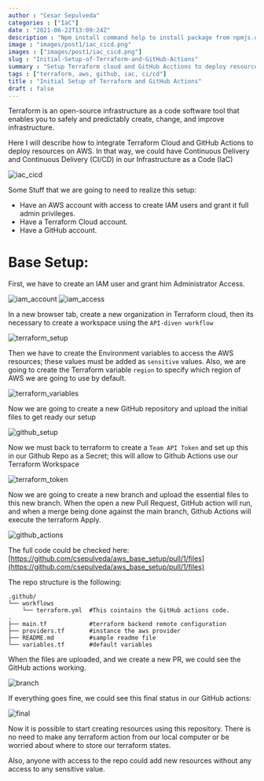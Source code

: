 ```yaml
---
author : "Cesar Sepulveda"
categories : ["IaC"]
date : "2021-06-22T13:09:24Z"
description : "Npm install command help to install package from npmjs.org"
image : "images/post1/iac_cicd.png"
images : ["images/post1/iac_cicd.png"]
slug : "Initial-Setup-of-Terraform-and-GitHub-Actions"
summary : "Setup Terraform cloud and GitHub Acctions to deploy resources on AWS"
tags : ["terraform, aws, github, iac, ci/cd"]
title : "Initial Setup of Terraform and GitHub Actions"
draft : false
---
```


Terraform is an open-source infrastructure as a code software tool that enables you to safely and predictably create, change, and improve infrastructure.

Here I will describe how to integrate Terraform Cloud and GitHub Actions to deploy resources on AWS.
In that way, we could have Continuous Delivery and Continuous Delivery (CI/CD) in our Infrastructure as a Code (IaC)

![iac_cicd](/images/post1/iac_cicd.png "iac_cicd")

Some Stuff that we are going to need to realize this setup:

* Have an AWS account with access to create IAM users and grant it full admin privileges.
* Have a Terraform Cloud account.
* Have a GitHub account.

# Base Setup:
First, we have to create an IAM user and grant him Administrator Access.

![iam_account](/images/post1/iam_account.png "Create Account")
![iam_access](/images/post1/iam_access.png "Grant Access")

In a new browser tab, create a new organization in Terraform cloud, then its necessary to create a workspace using the `API-diven workflow`

![terraform_setup](/images/post1/terraform_setup.png "terraform_setup")

Then we have to create the Environment variables to access the AWS resources; these values must be added as `sensitive` values.
Also, we are going to create the Terraform variable `region` to specify which region of AWS we are going to use by default.

![terraform_variables](/images/post1/terraform_variables.png "terraform_variables")

Now we are going to create a new GitHub repository and upload the initial files to get ready our setup

![github_setup](/images/post1/github_setup.png "github_setup")

Now we must back to terraform to create a `Team API Token` and set up this in our Github Repo as a Secret; this will allow to Github Actions use our Terraform Workspace

![terraform_token](/images/post1/terraform_token.png "terraform_token")

Now we are going to create a new branch and upload the essential files to this new branch.
When the open a new Pull Request, GitHub action will run, and when a merge being done against the main branch, Github Actions will execute the terraform Apply.

![github_actions](/images/post1/github_actions.png "github_actions")

The full code could be checked here:
[https://github.com/csepulveda/aws_base_setup/pull/1/files](https://github.com/csepulveda/aws_base_setup/pull/1/files)

The repo structure is the following:

```
.github/
└── workflows
    └── terraform.yml  #This cointains the GitHub actions code.
.
├── main.tf            #terraform backend remote configuration
├── providers.tf       #instance the aws provider
├── README.md          #sample readme file
└── variables.tf       #default variables
```

When the files are uploaded, and we create a new PR, we could see the GitHub actions working.

![branch](/images/post1/branch.png "branch")

If everything goes fine, we could see this final status in our GitHub actions:

![final](/images/post1/final.png "final")

Now it is possible to start creating resources using this repository. There is no need to make any terraform action from our local computer or be worried about where to store our terraform states.

Also, anyone with access to the repo could add new resources without any access to any sensitive value.